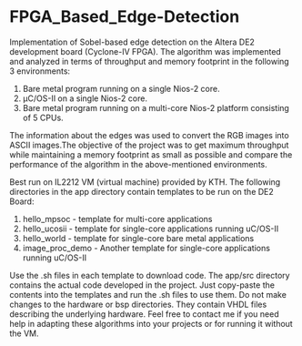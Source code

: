 # FPGA_Based_Edge-Detection
Implementation of Sobel-based edge detection on the Altera DE2 development board (Cyclone-IV FPGA). The algorithm  was implemented and analyzed in terms of throughput and memory footprint in the following 3 environments: <br />
1) Bare metal program running on a single Nios-2 core. <br />
2) µC/OS-II on a single Nios-2 core. <br />
3) Bare metal program running on a multi-core Nios-2 platform consisting of 5 CPUs.  <br />

The information about the edges was used to convert the RGB images into ASCII images.The objective of the project was to get maximum throughput while maintaining a memory footprint as small as possible and compare the performance of the algorithm in the above-mentioned environments. <br />

Best run on IL2212 VM (virtual machine) provided by KTH.  The following directories in the app directory contain templates to be run on the DE2 Board: <br />
1) hello_mpsoc - template for multi-core applications <br />
2) hello_ucosii - template for single-core applications running uC/OS-II <br />
3) hello_world - template for single-core bare metal applications <br />
4) image_proc_demo - Another template for single-core applications running uC/OS-II  <br />

Use the .sh files in each template to download code.  The app/src directory contains the actual code developed in the project. Just copy-paste the contents into the templates  and run the .sh files to use them.  Do not make changes to the hardware or bsp directories. They contain VHDL files describing the underlying hardware. 
Feel free to contact me if you need help in adapting these algorithms into your projects or for running it without the VM.
